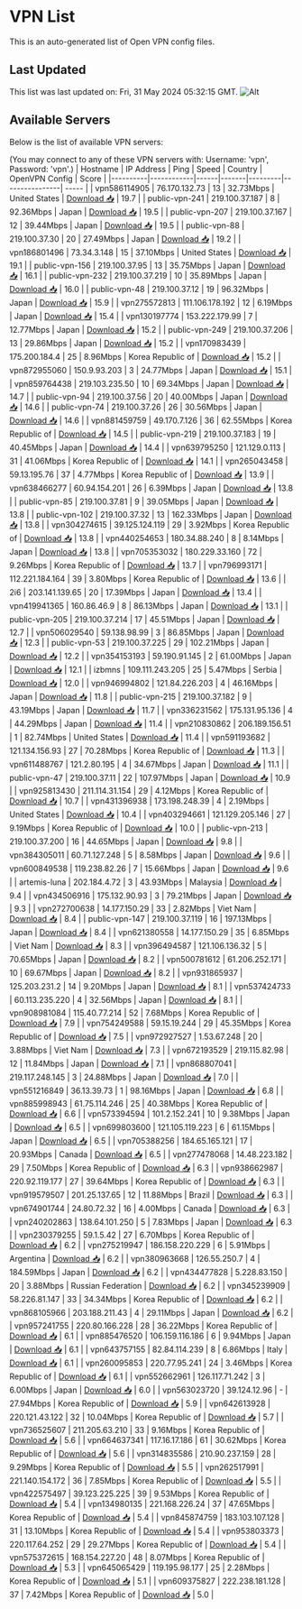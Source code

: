 # VPN List

This is an auto-generated list of Open VPN config files.

## Last Updated

This list was last updated on: Fri, 31 May 2024 05:32:15 GMT.
![Alt](https://repobeats.axiom.co/api/embed/186b98318ef1479477931607c1ad7d823f12451f.svg "Repobeats analytics image")

## Available Servers

Below is the list of available VPN servers:

(You may connect to any of these VPN servers with: Username: 'vpn', Password: 'vpn'.)
| Hostname | IP Address | Ping | Speed | Country | OpenVPN Config | Score |
|----------|------------|------|-------|---------|----------------| ----- |
| vpn586114905 | 76.170.132.73 | 13 | 32.73Mbps | United States | [Download 📥](./configs/server_0_US.ovpn) | 19.7 |
| public-vpn-241 | 219.100.37.187 | 8 | 92.36Mbps | Japan | [Download 📥](./configs/server_1_JP.ovpn) | 19.5 |
| public-vpn-207 | 219.100.37.167 | 12 | 39.44Mbps | Japan | [Download 📥](./configs/server_2_JP.ovpn) | 19.5 |
| public-vpn-88 | 219.100.37.30 | 20 | 27.49Mbps | Japan | [Download 📥](./configs/server_3_JP.ovpn) | 19.2 |
| vpn186801496 | 73.34.3.148 | 15 | 37.10Mbps | United States | [Download 📥](./configs/server_4_US.ovpn) | 19.1 |
| public-vpn-156 | 219.100.37.95 | 13 | 35.75Mbps | Japan | [Download 📥](./configs/server_5_JP.ovpn) | 16.1 |
| public-vpn-232 | 219.100.37.219 | 10 | 35.89Mbps | Japan | [Download 📥](./configs/server_6_JP.ovpn) | 16.0 |
| public-vpn-48 | 219.100.37.12 | 19 | 96.32Mbps | Japan | [Download 📥](./configs/server_7_JP.ovpn) | 15.9 |
| vpn275572813 | 111.106.178.192 | 12 | 6.19Mbps | Japan | [Download 📥](./configs/server_8_JP.ovpn) | 15.4 |
| vpn130197774 | 153.222.179.99 | 7 | 12.77Mbps | Japan | [Download 📥](./configs/server_9_JP.ovpn) | 15.2 |
| public-vpn-249 | 219.100.37.206 | 13 | 29.86Mbps | Japan | [Download 📥](./configs/server_10_JP.ovpn) | 15.2 |
| vpn170983439 | 175.200.184.4 | 25 | 8.96Mbps | Korea Republic of | [Download 📥](./configs/server_11_KR.ovpn) | 15.2 |
| vpn872955060 | 150.9.93.203 | 3 | 24.77Mbps | Japan | [Download 📥](./configs/server_12_JP.ovpn) | 15.1 |
| vpn859764438 | 219.103.235.50 | 10 | 69.34Mbps | Japan | [Download 📥](./configs/server_13_JP.ovpn) | 14.7 |
| public-vpn-94 | 219.100.37.56 | 20 | 40.00Mbps | Japan | [Download 📥](./configs/server_14_JP.ovpn) | 14.6 |
| public-vpn-74 | 219.100.37.26 | 26 | 30.56Mbps | Japan | [Download 📥](./configs/server_15_JP.ovpn) | 14.6 |
| vpn881459759 | 49.170.7.126 | 36 | 62.55Mbps | Korea Republic of | [Download 📥](./configs/server_16_KR.ovpn) | 14.5 |
| public-vpn-219 | 219.100.37.183 | 19 | 40.45Mbps | Japan | [Download 📥](./configs/server_17_JP.ovpn) | 14.4 |
| vpn639795250 | 121.129.0.113 | 31 | 41.06Mbps | Korea Republic of | [Download 📥](./configs/server_18_KR.ovpn) | 14.1 |
| vpn265043458 | 59.13.195.76 | 37 | 4.77Mbps | Korea Republic of | [Download 📥](./configs/server_19_KR.ovpn) | 13.9 |
| vpn638466277 | 60.94.154.201 | 26 | 6.39Mbps | Japan | [Download 📥](./configs/server_20_JP.ovpn) | 13.8 |
| public-vpn-85 | 219.100.37.81 | 9 | 39.05Mbps | Japan | [Download 📥](./configs/server_21_JP.ovpn) | 13.8 |
| public-vpn-102 | 219.100.37.32 | 13 | 162.33Mbps | Japan | [Download 📥](./configs/server_22_JP.ovpn) | 13.8 |
| vpn304274615 | 39.125.124.119 | 29 | 3.92Mbps | Korea Republic of | [Download 📥](./configs/server_23_KR.ovpn) | 13.8 |
| vpn440254653 | 180.34.88.240 | 8 | 8.14Mbps | Japan | [Download 📥](./configs/server_24_JP.ovpn) | 13.8 |
| vpn705353032 | 180.229.33.160 | 72 | 9.26Mbps | Korea Republic of | [Download 📥](./configs/server_25_KR.ovpn) | 13.7 |
| vpn796993171 | 112.221.184.164 | 39 | 3.80Mbps | Korea Republic of | [Download 📥](./configs/server_26_KR.ovpn) | 13.6 |
| 2i6 | 203.141.139.65 | 20 | 17.39Mbps | Japan | [Download 📥](./configs/server_27_JP.ovpn) | 13.4 |
| vpn419941365 | 160.86.46.9 | 8 | 86.13Mbps | Japan | [Download 📥](./configs/server_28_JP.ovpn) | 13.1 |
| public-vpn-205 | 219.100.37.214 | 17 | 45.51Mbps | Japan | [Download 📥](./configs/server_29_JP.ovpn) | 12.7 |
| vpn506029540 | 59.138.98.99 | 3 | 86.85Mbps | Japan | [Download 📥](./configs/server_30_JP.ovpn) | 12.3 |
| public-vpn-53 | 219.100.37.225 | 29 | 102.21Mbps | Japan | [Download 📥](./configs/server_31_JP.ovpn) | 12.2 |
| vpn354153193 | 59.190.91.145 | 2 | 61.00Mbps | Japan | [Download 📥](./configs/server_32_JP.ovpn) | 12.1 |
| izbmns | 109.111.243.205 | 25 | 5.47Mbps | Serbia | [Download 📥](./configs/server_33_RS.ovpn) | 12.0 |
| vpn946994802 | 121.84.226.203 | 4 | 46.16Mbps | Japan | [Download 📥](./configs/server_34_JP.ovpn) | 11.8 |
| public-vpn-215 | 219.100.37.182 | 9 | 43.19Mbps | Japan | [Download 📥](./configs/server_35_JP.ovpn) | 11.7 |
| vpn336231562 | 175.131.95.136 | 4 | 44.29Mbps | Japan | [Download 📥](./configs/server_36_JP.ovpn) | 11.4 |
| vpn210830862 | 206.189.156.51 | 1 | 82.74Mbps | United States | [Download 📥](./configs/server_37_US.ovpn) | 11.4 |
| vpn591193682 | 121.134.156.93 | 27 | 70.28Mbps | Korea Republic of | [Download 📥](./configs/server_38_KR.ovpn) | 11.3 |
| vpn611488767 | 121.2.80.195 | 4 | 34.67Mbps | Japan | [Download 📥](./configs/server_39_JP.ovpn) | 11.1 |
| public-vpn-47 | 219.100.37.11 | 22 | 107.97Mbps | Japan | [Download 📥](./configs/server_40_JP.ovpn) | 10.9 |
| vpn925813430 | 211.114.31.154 | 29 | 4.12Mbps | Korea Republic of | [Download 📥](./configs/server_41_KR.ovpn) | 10.7 |
| vpn431396938 | 173.198.248.39 | 4 | 2.19Mbps | United States | [Download 📥](./configs/server_42_US.ovpn) | 10.4 |
| vpn403294661 | 121.129.205.146 | 27 | 9.19Mbps | Korea Republic of | [Download 📥](./configs/server_43_KR.ovpn) | 10.0 |
| public-vpn-213 | 219.100.37.200 | 16 | 44.65Mbps | Japan | [Download 📥](./configs/server_44_JP.ovpn) | 9.8 |
| vpn384305011 | 60.71.127.248 | 5 | 8.58Mbps | Japan | [Download 📥](./configs/server_45_JP.ovpn) | 9.6 |
| vpn600849538 | 119.238.82.26 | 7 | 15.66Mbps | Japan | [Download 📥](./configs/server_46_JP.ovpn) | 9.6 |
| artemis-luna | 202.184.4.72 | 3 | 43.93Mbps | Malaysia | [Download 📥](./configs/server_47_MY.ovpn) | 9.4 |
| vpn434506916 | 175.132.90.93 | 3 | 79.21Mbps | Japan | [Download 📥](./configs/server_48_JP.ovpn) | 9.3 |
| vpn272700638 | 14.177.150.29 | 33 | 2.82Mbps | Viet Nam | [Download 📥](./configs/server_49_VN.ovpn) | 8.4 |
| public-vpn-147 | 219.100.37.119 | 16 | 197.13Mbps | Japan | [Download 📥](./configs/server_50_JP.ovpn) | 8.4 |
| vpn621380558 | 14.177.150.29 | 35 | 6.85Mbps | Viet Nam | [Download 📥](./configs/server_51_VN.ovpn) | 8.3 |
| vpn396494587 | 121.106.136.32 | 5 | 70.65Mbps | Japan | [Download 📥](./configs/server_52_JP.ovpn) | 8.2 |
| vpn500781612 | 61.206.252.171 | 10 | 69.67Mbps | Japan | [Download 📥](./configs/server_53_JP.ovpn) | 8.2 |
| vpn931865937 | 125.203.231.2 | 14 | 9.20Mbps | Japan | [Download 📥](./configs/server_54_JP.ovpn) | 8.1 |
| vpn537424733 | 60.113.235.220 | 4 | 32.56Mbps | Japan | [Download 📥](./configs/server_55_JP.ovpn) | 8.1 |
| vpn908981084 | 115.40.77.214 | 52 | 7.68Mbps | Korea Republic of | [Download 📥](./configs/server_56_KR.ovpn) | 7.9 |
| vpn754249588 | 59.15.19.244 | 29 | 45.35Mbps | Korea Republic of | [Download 📥](./configs/server_57_KR.ovpn) | 7.5 |
| vpn972927527 | 1.53.67.248 | 20 | 3.88Mbps | Viet Nam | [Download 📥](./configs/server_58_VN.ovpn) | 7.3 |
| vpn672193529 | 219.115.82.98 | 12 | 11.84Mbps | Japan | [Download 📥](./configs/server_59_JP.ovpn) | 7.1 |
| vpn868807041 | 219.117.248.145 | 3 | 24.88Mbps | Japan | [Download 📥](./configs/server_60_JP.ovpn) | 7.0 |
| vpn551216849 | 36.13.39.73 | 1 | 98.16Mbps | Japan | [Download 📥](./configs/server_61_JP.ovpn) | 6.8 |
| vpn885998943 | 61.75.114.246 | 25 | 40.38Mbps | Korea Republic of | [Download 📥](./configs/server_62_KR.ovpn) | 6.6 |
| vpn573394594 | 101.2.152.241 | 10 | 9.38Mbps | Japan | [Download 📥](./configs/server_63_JP.ovpn) | 6.5 |
| vpn699803600 | 121.105.119.223 | 6 | 61.15Mbps | Japan | [Download 📥](./configs/server_64_JP.ovpn) | 6.5 |
| vpn705388256 | 184.65.165.121 | 17 | 20.93Mbps | Canada | [Download 📥](./configs/server_65_CA.ovpn) | 6.5 |
| vpn277478068 | 14.48.223.182 | 29 | 7.50Mbps | Korea Republic of | [Download 📥](./configs/server_66_KR.ovpn) | 6.3 |
| vpn938662987 | 220.92.119.177 | 27 | 39.64Mbps | Korea Republic of | [Download 📥](./configs/server_67_KR.ovpn) | 6.3 |
| vpn919579507 | 201.25.137.65 | 12 | 11.88Mbps | Brazil | [Download 📥](./configs/server_68_BR.ovpn) | 6.3 |
| vpn674901744 | 24.80.72.32 | 16 | 4.00Mbps | Canada | [Download 📥](./configs/server_69_CA.ovpn) | 6.3 |
| vpn240202863 | 138.64.101.250 | 5 | 7.83Mbps | Japan | [Download 📥](./configs/server_70_JP.ovpn) | 6.3 |
| vpn230379255 | 59.1.5.42 | 27 | 6.70Mbps | Korea Republic of | [Download 📥](./configs/server_71_KR.ovpn) | 6.2 |
| vpn275219947 | 186.158.220.229 | 6 | 5.91Mbps | Argentina | [Download 📥](./configs/server_72_AR.ovpn) | 6.2 |
| vpn380963668 | 126.55.250.7 | 4 | 184.59Mbps | Japan | [Download 📥](./configs/server_73_JP.ovpn) | 6.2 |
| vpn434477828 | 5.228.83.150 | 20 | 3.88Mbps | Russian Federation | [Download 📥](./configs/server_74_RU.ovpn) | 6.2 |
| vpn345239909 | 58.226.81.147 | 33 | 34.34Mbps | Korea Republic of | [Download 📥](./configs/server_75_KR.ovpn) | 6.2 |
| vpn868105966 | 203.188.211.43 | 4 | 29.11Mbps | Japan | [Download 📥](./configs/server_76_JP.ovpn) | 6.2 |
| vpn957241755 | 220.80.166.228 | 28 | 36.22Mbps | Korea Republic of | [Download 📥](./configs/server_77_KR.ovpn) | 6.1 |
| vpn885476520 | 106.159.116.186 | 6 | 9.94Mbps | Japan | [Download 📥](./configs/server_78_JP.ovpn) | 6.1 |
| vpn643757155 | 82.84.114.239 | 8 | 6.86Mbps | Italy | [Download 📥](./configs/server_79_IT.ovpn) | 6.1 |
| vpn260095853 | 220.77.95.241 | 24 | 3.46Mbps | Korea Republic of | [Download 📥](./configs/server_80_KR.ovpn) | 6.1 |
| vpn552662961 | 126.117.71.242 | 3 | 6.00Mbps | Japan | [Download 📥](./configs/server_81_JP.ovpn) | 6.0 |
| vpn563023720 | 39.124.12.96 | - | 27.94Mbps | Korea Republic of | [Download 📥](./configs/server_82_KR.ovpn) | 5.9 |
| vpn642613928 | 220.121.43.122 | 32 | 10.04Mbps | Korea Republic of | [Download 📥](./configs/server_83_KR.ovpn) | 5.7 |
| vpn736525607 | 211.205.63.210 | 33 | 9.16Mbps | Korea Republic of | [Download 📥](./configs/server_84_KR.ovpn) | 5.6 |
| vpn664637341 | 117.16.17.186 | 61 | 30.62Mbps | Korea Republic of | [Download 📥](./configs/server_85_KR.ovpn) | 5.6 |
| vpn314835586 | 210.90.237.159 | 28 | 9.29Mbps | Korea Republic of | [Download 📥](./configs/server_86_KR.ovpn) | 5.5 |
| vpn262517991 | 221.140.154.172 | 36 | 7.85Mbps | Korea Republic of | [Download 📥](./configs/server_87_KR.ovpn) | 5.5 |
| vpn422575497 | 39.123.225.225 | 39 | 9.53Mbps | Korea Republic of | [Download 📥](./configs/server_88_KR.ovpn) | 5.4 |
| vpn134980135 | 221.168.226.24 | 37 | 47.65Mbps | Korea Republic of | [Download 📥](./configs/server_89_KR.ovpn) | 5.4 |
| vpn845874759 | 183.103.107.128 | 31 | 13.10Mbps | Korea Republic of | [Download 📥](./configs/server_90_KR.ovpn) | 5.4 |
| vpn953803373 | 220.117.64.252 | 29 | 29.27Mbps | Korea Republic of | [Download 📥](./configs/server_91_KR.ovpn) | 5.4 |
| vpn575372615 | 168.154.227.20 | 48 | 8.07Mbps | Korea Republic of | [Download 📥](./configs/server_92_KR.ovpn) | 5.3 |
| vpn645065429 | 119.195.98.177 | 25 | 2.28Mbps | Korea Republic of | [Download 📥](./configs/server_93_KR.ovpn) | 5.1 |
| vpn609375827 | 222.238.181.128 | 37 | 7.42Mbps | Korea Republic of | [Download 📥](./configs/server_94_KR.ovpn) | 5.0 |
